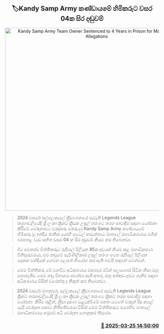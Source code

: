 <p align='center'><b><h2 align='center' title='Kandy Samp Army Team Owner Sentenced to 4 Years in Prison for Match-Fixing Allegations'>🏷Kandy Samp Army කණ්ඩායමේ හිමිකරුට වසර 04ක සිර දඬුවම්</h2></b></p>
<p align='center'><img src='https://helakuru.sgp1.cdn.digitaloceanspaces.com/esana/images/lib/leage.jpg' width='600' alt='Kandy Samp Army Team Owner Sentenced to 4 Years in Prison for Match-Fixing Allegations'></p>

> 2024 වසරේ පල්ලෙකැලේ ක්‍රීඩාංගනයේ පැවැති Legends League තරගාවලියේදී ශ්‍රී ලංකා ක්‍රිකට් ක්‍රීඩක උපුල් තරංගට තරග පාවාදීම සඳහා යෝජනා කිරීමේ චෝදනාවට වරදකරු කෙරුණු Kandy Samp Army කණ්ඩායමේ හිමිකරු වූ ඉන්දීය ජාතික යෝගී පටෙල් නමැත්තාට මාතලේ මහාධිකරණය මගින් බරපතළ වැඩ සහිත වසර 04 ක සිර දඬුවම් නියම කර තිබෙනවා.

> ඊට අමතරව විත්තිකරුට රුපියල් මිලියන 85ක දඩයක් නියම කළ මහාධිකරණ විනිසුරුවරයා, එම නඩුවේ පැමිණිලිකාර උපුල් තරංග වෙත රුපියල් මිලියන දෙකක වන්දියක් ගෙවන ලෙසත් නියෝග කර ඇති බවයි සඳහන් වෙන්නේ.

> මෙම විත්තිකරු මේ වනවිට අධිකරණය මඟහැර රටින් පලාගොස් සිටින නිසා ඔහු නොමැතිව මෙම නඩු විභාගය පවත්වා ඇති අතර, ඔහු අත්අඩංගුවට ගැනීම සඳහා අධිකරණය විසින් වරෙන්තු ද නිකුත් කර තිබෙනවා.

> 2024 වසරේ මහනුවර, පල්ලකැලේ ක්‍රීඩාංගනයේ පැවැති Legends League ක්‍රිකට් තරගාවලියේදී ශ්‍රී ලංකා ක්‍රීඩක උපුල් තරංගට ක්‍රිකට් තරග පාවාදීම සඳහා යෝජනා  කිරීම තුළින්, ක්‍රීඩා දූෂණ වැළැක්වීමේ පනත යටතේ වරදක් සිදු කළේ යැයි චෝදනා කොට නීතිපතිවරයා විසින් මෙම විත්තිකරුට එරෙහිව මාතලේ මහාධිකරණය හමුවේ අධි චෝදනා ගොනුකර තිබුණා.



<h3 align='right'><a href='https://www.helakuru.lk/esana/p/108629/'>📅 2025-03-25 14:50:00</a></h3>

